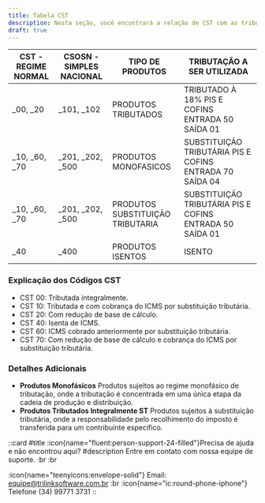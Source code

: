 ```yaml
---
title: Tabela CST
description: Nesta seção, você encontrará a relação de CST com as tributações do Syspro ERP
draft: true
---
```



| CST - REGIME NORMAL  | CSOSN - SIMPLES NACIONAL       | TIPO DE PRODUTOS                     | TRIBUTAÇÃO A SER UTILIZADA                               |
|----------------------|--------------------------------|--------------------------------------|----------------------------------------------------------|
| _00, _20             | _101, _102                     | PRODUTOS TRIBUTADOS                  | TRIBUTADO À 18% PIS E COFINS ENTRADA 50 SAÍDA 01         |
| _10, _60, _70        | _201, _202, _500               | PRODUTOS MONOFASICOS                 | SUBSTITUIÇÃO TRIBUTÁRIA PIS E COFINS ENTRADA 70 SAÍDA 04 |
| _10, _60, _70        | _201, _202, _500               | PRODUTOS SUBSTITUIÇÃO TRIBUTARIA     | SUBSTITUIÇÃO TRIBUTÁRIA PIS E COFINS ENTRADA 50 SAÍDA 01 |
| _40                  | _400                           | PRODUTOS ISENTOS                     | ISENTO                                                   |

### Explicação dos Códigos CST

- CST 00: Tributada integralmente.
- CST 10: Tributada e com cobrança do ICMS por substituição tributária.
- CST 20: Com redução de base de cálculo.
- CST 40: Isenta de ICMS.
- CST 60: ICMS cobrado anteriormente por substituição tributária.
- CST 70: Com redução de base de cálculo e cobrança do ICMS por substituição tributária.

### Detalhes Adicionais

- **Produtos Monofásicos** Produtos sujeitos ao regime monofásico de tributação, onde a tributação é concentrada em uma única etapa da cadeia de produção e distribuição.
- **Produtos Tributados Integralmente ST** Produtos sujeitos à substituição tributária, onde a responsabilidade pelo recolhimento do imposto é transferida para um contribuinte específico.

 ::card
 #title
 :icon{name="fluent:person-support-24-filled"}Precisa de ajuda e não encontrou aqui?
 #description
 Entre em contato com nossa equipe de suporte. :br :br

:icon{name="teenyicons:envelope-solid"} Email:  <equipe@trilinksoftware.com.br>
:br
:icon{name="ic:round-phone-iphone"} Telefone (34) 99771 3731
 ::
